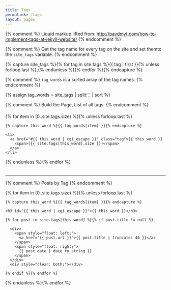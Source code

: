 ```yaml
---
title: Tags
permalink: /tags
layout: pages
---
```

<style>
.tag-box{
    list-style:none;
    margin: 1rem 0;
    padding:4px 0;
    overflow:hidden;*zoom:1}
.tag-box.inline li{
    float:left;
    font-size:0.875rem;
    line-height:1.75}
.tag-box a{
    padding:4px 6px;
    margin:2px;
    background-color:#e6e6e6;
    -webkit-border-radius:4px;
    -moz-border-radius:4px;
    border-radius:4px;
    text-decoration:none}
.tag-box a span{
    vertical-align:super;
    font-size:0.625rem}
</style>

{% comment %} 
    Liquid markup lifted from: http://pavdmyt.com/how-to-implement-tags-at-jekyll-website/
{% endcomment %} 

{% comment %} 
    Get the tag name for every tag on the site and set themto the `site_tags` variable.
{% endcomment %}

{% capture site_tags %}{% for tag in site.tags %}{{ tag | first }}{% unless forloop.last %},{% endunless %}{% endfor %}{% endcapture %}

{% comment %}
    `tag_words` is a sorted array of the tag names.
{% endcomment %}

{% assign tag_words = site_tags | split:',' | sort %}

{% comment %}
    Build the Page, List of all tags.
{% endcomment %}

<ul class="tag-box inline">
  {% for item in (0..site.tags.size) %}{% unless forloop.last %}

    {% capture this_word %}{{ tag_words[item] }}{% endcapture %}

    <li>
      <a href="#{{ this_word | cgi_escape }}" class="tag">{{ this_word }}
        <span>({{ site.tags[this_word].size }})</span>
      </a>
    </li>

  {% endunless %}{% endfor %}
</ul>

--- --- ---

{% comment %}
    Posts by Tag
{% endcomment %}

<div>
  {% for item in (0..site.tags.size) %}{% unless forloop.last %}

    {% capture this_word %}{{ tag_words[item] }}{% endcapture %}

    <h3 id="{{ this_word | cgi_escape }}">{{ this_word }}</h3>

    {% for post in site.tags[this_word] %}{% if post.title != null %}

      <div>
        <span style="float: left;">
          <a href="{{ post.url }}">{{ post.title | truncate: 46 }}</a>
        </span>
        <span style="float: right;">
          {{ post.date | date_to_string }}
        </span>
      </div>
      <div style="clear: both;"></div>

    {% endif %}{% endfor %}

  {% endunless %}{% endfor %}
</div>
<br />
